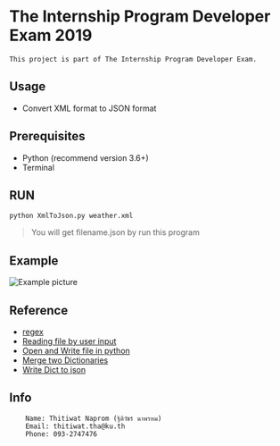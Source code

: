 # The Internship Program Developer Exam 2019
    This project is part of The Internship Program Developer Exam.
## Usage
- Convert XML format to JSON format

## Prerequisites
- Python (recommend version 3.6+)
- Terminal
## RUN
```
python XmlToJson.py weather.xml
```
> You will get filename.json by run this program
## Example
![Example picture](https://i.imgur.com/6XVlc1j.png)

## Reference
- [regex](https://www.tamemo.com/post/111/how-to-regular-expression/)
- [Reading file by user input](https://www.pythonforbeginners.com/system/python-sys-argv)
- [Open and Write file in python](https://www.pythonforbeginners.com/files/reading-and-writing-files-in-python)
- [Merge two Dictionaries](https://stackoverflow.com/questions/38987/how-to-merge-two-dictionaries-in-a-single-expression)
- [Write Dict to json](https://stackoverflow.com/questions/12309269/how-do-i-write-json-data-to-a-file)

## Info
```
    Name: Thitiwat Naprom (ฐิติวัชร์ นาพรหม)
    Email: thitiwat.tha@ku.th
    Phone: 093-2747476
```